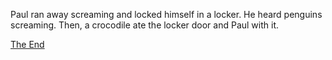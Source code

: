 Paul ran away screaming and locked himself in a locker. He heard penguins screaming. 
Then, a crocodile ate the locker door and Paul with it.

[The End](TheEnd.md)
